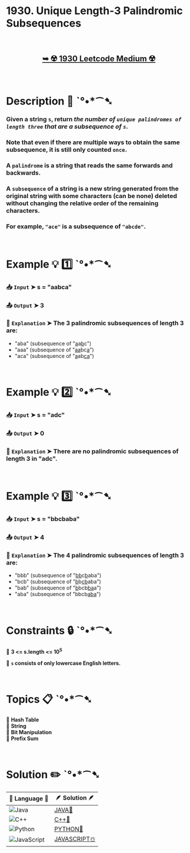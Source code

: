 # 1930. Unique Length-3 Palindromic Subsequences

</br>

<h2 align="center"> 

<a href="https://leetcode.com/problems/unique-length-3-palindromic-subsequences/description/?envType=daily-question&envId=2025-01-04"><strong>➥ ☢️ 1930 Leetcode Medium ☢️ </strong></a>
</h2>

</br>

# Description 📜 ˋ°•*⁀➷

### Given a string `s`, return *the number of `unique palindromes of length three` that are a subsequence of `s`*.

### Note that even if there are multiple ways to obtain the same subsequence, it is still only counted `once`.

### A `palindrome` is a string that reads the same forwards and backwards.

### A `subsequence` of a string is a new string generated from the original string with some characters (can be none) deleted without changing the relative order of the remaining characters.

### For example, `"ace"` is a subsequence of `"abcde"`.

</br>

# Example 💡 1️⃣ ˋ°•*⁀➷

  ### 📥 `Input`  ➤ s = "aabca"

  ### 📤 `Output`  ➤ 3

  ### 🔦 `Explanation`  ➤ The 3 palindromic subsequences of length 3 are:

- "aba" (subsequence of "<ins>a</ins>a<ins>b</ins>c<ins></ins>")
- "aaa" (subsequence of "<ins>aa</ins>bc<ins>a</ins>")
- "aca" (subsequence of "<ins>a</ins>ab<ins>ca</ins>")

</br>

# Example 💡 2️⃣ ˋ°•*⁀➷

  ### 📥 `Input` ➤ s = "adc"

  ### 📤 `Output`  ➤ 0

  ### 🔦 `Explanation` ➤ There are no palindromic subsequences of length 3 in "adc".

</br>

# Example 💡 3️⃣ ˋ°•*⁀➷

  ### 📥 `Input` ➤ s = "bbcbaba"

  ### 📤 `Output`  ➤ 4

  ### 🔦 `Explanation`  ➤ The 4 palindromic subsequences of length 3 are:

- "bbb" (subsequence of "<ins>bb</ins>c<ins>b</ins>aba")
- "bcb" (subsequence of "<ins>b</ins>b<ins>cb</ins>aba")
- "bab" (subsequence of "<ins>b</ins>bcb<ins>ba</ins>a")
- "aba" (subsequence of "bbcb<ins>aba</ins>")

</br>

# Constraints 🔒 ˋ°•*⁀➷

🔹 **3 <= s.length <= 10<sup>5</sup>** </br>

🔹 **`s` consists of only lowercase English letters.** </br>

</br>

# Topics 📋 ˋ°•*⁀➷

🔸 **Hash Table**  </br>
🔸 **String**  </br>
🔸 **Bit Manipulation**  </br>
🔸 **Prefix Sum**  </br>

</br>

# Solution ✏️ ˋ°•*⁀➷

| 📒 Language 📒  | 🪶 Solution 🪶 |
| ------------- | ------------- |
|  ![Java](https://img.shields.io/badge/java-%23ED8B00.svg?style=for-the-badge&logo=openjdk&logoColor=white)  | [JAVA🍁]() |
|  ![C++](https://img.shields.io/badge/c++-%2300599C.svg?style=for-the-badge&logo=c%2B%2B&logoColor=white)  | [C++🎲]()  |
|  ![Python](https://img.shields.io/badge/python-3670A0?style=for-the-badge&logo=python&logoColor=ffdd54)    | [PYTHON🍰]() |
| ![JavaScript](https://img.shields.io/badge/javascript-%23323330.svg?style=for-the-badge&logo=javascript&logoColor=%23F7DF1E)   | [JAVASCRIPT☃️]() |
